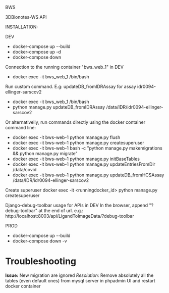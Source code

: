 BWS

3DBionotes-WS API

INSTALLATION:

DEV
- docker-compose up --build
- docker-compose up -d
- docker-compose down

 Connection to the running container "bws_web_1" in DEV
- docker exec -it bws_web_1 /bin/bash

Run custom command. E.g: updateDB_fromIDRAssay for assay idr0094-ellinger-sarscov2
- docker exec -it bws_web_1 /bin/bash
- python manage.py updateDB_fromIDRAssay /data/IDR/idr0094-ellinger-sarscov2

Or alternativelly, run commands directly using the docker container command line:
- docker exec -it bws-web-1 python manage.py flush
- docker exec -it bws-web-1 python manage.py createsuperuser
- docker exec -it bws-web-1 bash -c "python manage.py makemigrations && python manage.py migrate"
- docker exec -it bws-web-1 python manage.py initBaseTables
- docker exec -it bws-web-1 python manage.py updateEntriesFromDir /data/covid
- docker exec -it bws-web-1 python manage.py updateDB_fromHCSAssay /data/IDR/idr0094-ellinger-sarscov2


Create superuser
docker exec -it <runningdocker_id> python manage.py createsuperuser

Django-debug-toolbar usage for APIs in DEV
In the browser, append "?debug-toolbar" at the end of url.
 e.g.: http://localhost:8003/api/LigandToImageData/?debug-toolbar

PROD
- docker-compose up --build
- docker-compose down -v

# Troubleshooting
 
**Issue:** New migration are ignored
*Resolution*: Remove absolutely all the tables (even default ones) from mysql server in phpadmin UI and restart docker container